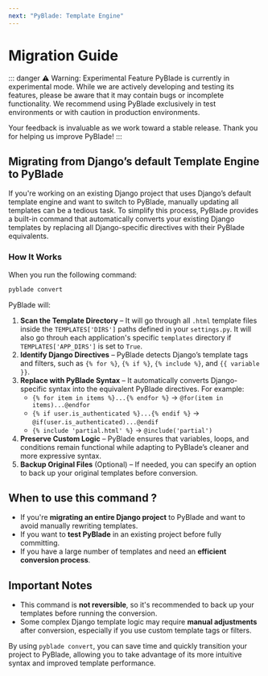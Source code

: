 ```yaml
---
next: "PyBlade: Template Engine"
---
```


# Migration Guide

::: danger ⚠️ Warning: Experimental Feature
PyBlade is currently in experimental mode. While we are actively developing and testing its features, please be aware that it may contain bugs or incomplete functionality. We recommend using PyBlade exclusively in test environments or with caution in production environments.

Your feedback is invaluable as we work toward a stable release. Thank you for helping us improve PyBlade!
:::

## Migrating from Django’s default Template Engine to PyBlade  

If you're working on an existing Django project that uses Django’s default template engine and want to switch to PyBlade, manually updating all templates can be a tedious task. To simplify this process, PyBlade provides a built-in command that automatically converts your existing Django templates by replacing all Django-specific directives with their PyBlade equivalents.  

### How It Works  

When you run the following command:  

```bash
pyblade convert
```  

PyBlade will:  
1. **Scan the Template Directory** – It will go through all `.html` template files inside the `TEMPLATES['DIRS']` paths defined in your `settings.py`. It will also go throuh each application's specific `templates` directory if `TEMPLATES['APP_DIRS']` is set to `True`.
2. **Identify Django Directives** – PyBlade detects Django’s template tags and filters, such as `{% for %}`, `{% if %}`, `{% include %}`, and <span v-pre>`{{ variable }}`</span>.  
3. **Replace with PyBlade Syntax** – It automatically converts Django-specific syntax into the equivalent PyBlade directives. For example:  
   - `{% for item in items %}...{% endfor %}` → `@for(item in items)...@endfor`  
   - `{% if user.is_authenticated %}...{% endif %}` → `@if(user.is_authenticated)...@endif`  
   - `{% include 'partial.html' %}` → `@include('partial')`  
4. **Preserve Custom Logic** – PyBlade ensures that variables, loops, and conditions remain functional while adapting to PyBlade’s cleaner and more expressive syntax.  
5. **Backup Original Files** (Optional) – If needed, you can specify an option to back up your original templates before conversion.  

## When to use this command ?
 
- If you're **migrating an entire Django project** to PyBlade and want to avoid manually rewriting templates.  
- If you want to **test PyBlade** in an existing project before fully committing.  
- If you have a large number of templates and need an **efficient conversion process**.  

## Important Notes 

- This command is **not reversible**, so it's recommended to back up your templates before running the conversion.  
- Some complex Django template logic may require **manual adjustments** after conversion, especially if you use custom template tags or filters.

By using `pyblade convert`, you can save time and quickly transition your project to PyBlade, allowing you to take advantage of its more intuitive syntax and improved template performance.
